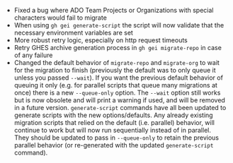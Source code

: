 - Fixed a bug where ADO Team Projects or Organizations with special characters would fail to migrate
- When using `gh gei generate-script` the script will now validate that the necessary environment variables are set
- More robust retry logic, especially on http request timeouts
- Retry GHES archive generation process in `gh gei migrate-repo` in case of any failure 
- Changed the default behavior of `migrate-repo` and `migrate-org` to wait for the migration to finish (previously the default was to only queue it unless you passed `--wait`). If you want the previous default behavior of queuing it only (e.g. for parallel scripts that queue many migrations at once) there is a new `--queue-only` option. The `--wait` option still works but is now obsolete and will print a warning if used, and will be removed in a future version. `generate-script` commands have all been updated to generate scripts with the new options/defaults. Any already existing migration scripts that relied on the default (i.e. parallel) behavior, will continue to work but will now run sequentially instead of in parallel. They should be updated to pass in `--queue-only` to retain the previous parallel behavior (or re-generated with the updated `generate-script` command).
